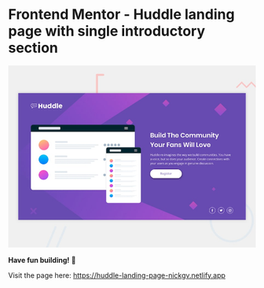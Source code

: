 # Frontend Mentor - Huddle landing page with single introductory section

![Design preview for the Huddle landing page with single introductory section](./design/desktop-preview.jpg)

**Have fun building!** 🚀

Visit the page here: https://huddle-landing-page-nickgv.netlify.app